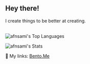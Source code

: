  <h2>
  Hey there!
 </h2>
  I create things to be better at creating.
  
 <br>
<br/>

![afnsami's Top Languages](https://github-readme-stats.vercel.app/api/top-langs/?username=afnsami&theme=dark&show_icons=true&hide_border=true&layout=compact)

![afnsami's Stats](https://github-readme-stats.vercel.app/api?username=afnsami&theme=dark&show_icons=true&hide_border=true&count_private=false)

 🔗 My links: <a href="https://bento.me/anas" target="_blank">Bento.Me</a>
